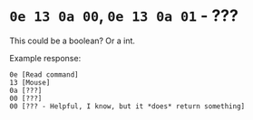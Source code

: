 # `0e 13 0a 00`, `0e 13 0a 01` - ???

This could be a boolean? Or a int.

Example response:

```
0e [Read command]
13 [Mouse]
0a [???]
00 [???]
00 [??? - Helpful, I know, but it *does* return something]
```
